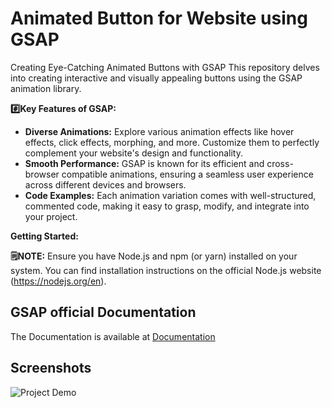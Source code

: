
# Animated Button for Website using GSAP 

Creating Eye-Catching Animated Buttons with GSAP
This repository delves into creating interactive and visually appealing buttons using the GSAP animation library.

**#️⃣Key Features of GSAP:**

* **Diverse Animations:** Explore various animation effects like hover effects, click effects, morphing, and more. Customize them to perfectly complement your website's design and functionality.
* **Smooth Performance:** GSAP is known for its efficient and cross-browser compatible animations, ensuring a seamless user experience across different devices and browsers.
* **Code Examples:** Each animation variation comes with well-structured, commented code, making it easy to grasp, modify, and integrate into your project.

**Getting Started:**

**🗒️NOTE:** Ensure you have Node.js and npm (or yarn) installed on your system. You can find installation instructions on the official Node.js website (https://nodejs.org/en).






## GSAP official Documentation

The Documentation is available at
[Documentation](https://gsap.com/docs/v3/)


## Screenshots

![Project Demo]([https://via.placeholder.com/468x300?text=App+Screenshot+Here](https://github.com/amazingcreationsltd/Animated-Button-GSAP-Library/assets/71249161/495159e8-e649-444d-87a5-7da53fdc3ea9))





